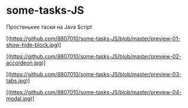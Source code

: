 # some-tasks-JS

Простенькие таски на Java Script
 
[(https://github.com/8807010/some-tasks-JS/blob/master/preview-01-show-hide-block.jpg)]

[(https://github.com/8807010/some-tasks-JS/blob/master/preview-02-accordeon.jpg)]

[(https://github.com/8807010/some-tasks-JS/blob/master/preview-03-tabs.jpg)]

[(https://github.com/8807010/some-tasks-JS/blob/master/preview-04-modal.jpg)]
